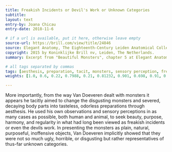 ```yaml
---
title: Freakish Incidents or Devil's Work or Unknown Categories
subtitle:
layout: text
entry-by: Joana Chicau
entry-date: 2018-11-6

# if a url is available, put it here, otherwise leave empty
source-url: https://brill.com/view/title/24846
source: Elegant Anatomy, The Eighteenth-Century Leiden Anatomical Collections. Marieke M. A. Hendriksen (2015)
copyright: 2015 by Koninklijke Brill nv, Leiden, The Netherlands.
summary: Excerpt from "Beautiful Monsters", chapter 5 at Elegant Anatomy, Marieke M. A. Hendriksen

# all tags separated by commas
tags: [aesthesis, preparation, tacit, monsters, sensory perception, freakish, categories, collection, preparation, spectacle, Leiden]
weights: [1.0, 0.6, 0.22, 0.7988, 0.21, 0.81232, 0.901, 0.698, 0.91, 0.12, 0.333]

---
```

More importantly, from the way Van Doeveren dealt with monsters it appears he tacitly aimed to change the disgusting monsters and severed, decaying body parts into tasteless, odorless preparations through aesthesis. He used his own observations and sensory perceptions in as many cases as possible, both human and animal, to seek beauty, purpose, harmony, and regularity in what had long been viewed as freakish incidents or even the devils work. In presenting the monsters as plain, natural, purposeful, inoffensive objects, Van Doeveren implicitly showed that they were not so much ugly, horrible, or disgusting but rather representatives of thus-far unknown categories.
